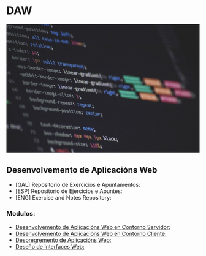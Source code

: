 # DAW
![](Cabeceira.jpg)
## Desenvolvemento de Aplicacións Web


* [GAL] Repositorio de Exercicios e Apuntamentos:
* [ESP] Repositorio de Ejercicios e Apuntes:
* [ENG] Exercise and Notes Repository:

### Modulos:
* [Desenvolvemento de Aplicacións Web en Contorno Servidor:](/Contorno_Servidor)
* [Desenvolvemento de Aplicacións Web en Contorno Cliente:](/Contorno_Cliente)
* [Despregremento de Aplicacións Web:](/Despregamento_Aplicacions)
* [Deseño de Interfaces Web:](/Deseño_Interfaces)